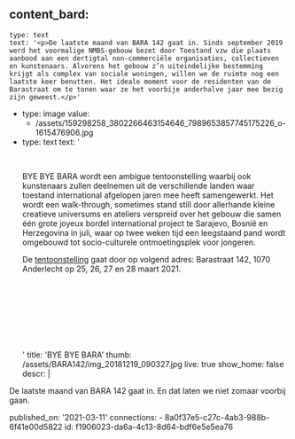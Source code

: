 content_bard:
  -
    type: text
    text: '<p>De laatste maand van BARA 142 gaat in. Sinds september 2019 werd het voormalige NMBS-gebouw bezet door Toestand vzw die plaats aanbood aan een dertigtal non-commerciële organisaties, collectieven en kunstenaars. Alvorens het gebouw z’n uiteindelijke bestemming krijgt als complex van sociale woningen, willen we de ruimte nog een laatste keer benutten. Het ideale moment voor de residenten van de Barastraat om te tonen waar ze het voorbije anderhalve jaar mee bezig zijn geweest.</p>'
  -
    type: image
    value:
      - /assets/159298258_3802266463154646_7989653857745175226_o-1615476906.jpg
  -
    type: text
    text: '<p><br></p><p>BYE BYE BARA wordt een ambigue tentoonstelling waarbij ook kunstenaars zullen deelnemen uit de verschillende landen waar toestand international afgelopen jaren mee heeft samengewerkt. Het wordt een walk-through, sometimes stand still door allerhande kleine creatieve universums en ateliers verspreid over het gebouw die samen één grote joyeux bordel international project te Sarajevo, Bosnië en Herzegovina in juli, waar op twee weken tijd een leegstaand pand wordt omgebouwd tot socio-culturele ontmoetingsplek voor jongeren.&nbsp;<br></p><p>De <a href="https://www.facebook.com/events/763060284617226">tentoonstelling</a> gaat door op volgend adres: Barastraat 142, 1070 Anderlecht op 25, 26, 27 en 28 maart 2021.</p><p><br></p><p><br></p><p><br></p><p><br></p>'
title: 'BYE BYE BARA'
thumb: /assets/BARA142/img_20181219_090327.jpg
live: true
show_home: false
descr: |
  <p>De laatste maand van BARA 142 gaat in. En dat laten we niet zomaar voorbij gaan.
  </p>
published_on: '2021-03-11'
connections:
  - 8a0f37e5-c27c-4ab3-988b-6f41e00d5822
id: f1906023-da6a-4c13-8d64-bdf6e5e5ea76
